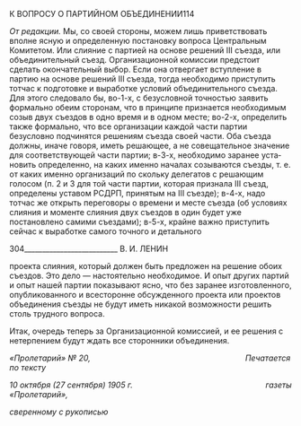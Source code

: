 К ВОПРОСУ О ПАРТИЙНОМ ОБЪЕДИНЕНИИ114

_От редакции._ Мы, со своей стороны, можем лишь приветствовать вполне ясную и определенную постановку вопроса Центральным Комитетом. Или слияние с партией на основе решений III съезда, или объединительный съезд. Организационной комиссии предстоит сделать окончательный выбор. Если она отвергает вступление в партию на основе решений III съезда, тогда необходимо приступить тотчас к подготовке и выра­ботке условий объединительного съезда. Для этого следовало бы, во-1-х, с безусловной точностью заявить формально обеим сторонам, что в принципе признается необходи­мым созыв двух съездов в одно время и в одном месте; во-2-х, определить также фор­мально, что все организации каждой части партии безусловно подчинятся решениям съезда своей части. Оба съезда должны, иначе говоря, иметь решающее, а не совеща­тельное значение для соответствующей части партии; в-3-х, необходимо заранее уста­новить определенно, на каких именно началах созываются съезды, т. е. от каких имен­но организаций по скольку делегатов с решающим голосом (п. 2 и 3 для той части пар­тии, которая признала III съезд, определены уставом РСДРП, принятым на III съезде); в-4-х, надо тотчас же открыть переговоры о времени и месте съезда (об условиях слия­ния и моменте слияния двух съездов в один будет уже постановлено самими съездами); в-5-х, крайне важно приступить сейчас к выработке самого точного и детального

  

304__________________________ В. И. ЛЕНИН

проекта слияния, который должен быть предложен на решение обоих съездов. Это дело — настоятельно необходимое. И опыт других партий и опыт нашей партии показывают ясно, что без заранее изготовленного, опубликованного и всесторонне обсужденного проекта или проектов объединения съезды не будут иметь никакой возможности ре­шить столь трудного вопроса.

Итак, очередь теперь за Организационной комиссией, и ее решения с нетерпением будут ждать все сторонники объединения.

_«Пролетарий» № 20,                                                                      Печатается по тексту_

_10 октября (27 сентября) 1905 г.                                                            газеты «Пролетарий»,_

_сверенному с рукописью_